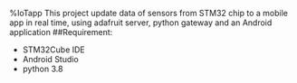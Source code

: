 %IoTapp
This project update data of sensors from STM32 chip to a mobile app in real time, using adafruit server, python gateway and an Android application
##Requirement:
- STM32Cube IDE
- Android Studio
- python 3.8


